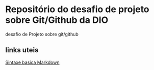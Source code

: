 # Repositório do desafio de projeto sobre Git/Github da DIO
desafio de Projeto sobre git/github

## links uteis
[Sintaxe basica Markdown](https:www.markdownguide.org/basic-syntax/)
